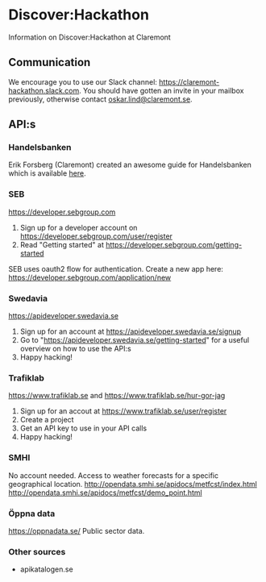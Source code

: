 # Discover:Hackathon
Information on Discover:Hackathon at Claremont

## Communication
We encourage you to use our Slack channel: https://claremont-hackathon.slack.com. You should have gotten an invite in your mailbox previously, otherwise contact oskar.lind@claremont.se.

## API:s

### Handelsbanken
Erik Forsberg (Claremont) created an awesome guide for Handelsbanken which is available [here](samples/handelsbanken).

### SEB
https://developer.sebgroup.com
1. Sign up for a developer account on https://developer.sebgroup.com/user/register
2. Read "Getting started" at https://developer.sebgroup.com/getting-started

SEB uses oauth2 flow for authentication. Create a new app here: https://developer.sebgroup.com/application/new

### Swedavia
https://apideveloper.swedavia.se
1. Sign up for an account at https://apideveloper.swedavia.se/signup
2. Go to "https://apideveloper.swedavia.se/getting-started" for a useful overview on how to use the API:s
3. Happy hacking!

### Trafiklab
https://www.trafiklab.se
and https://www.trafiklab.se/hur-gor-jag
1. Sign up for an accout at https://www.trafiklab.se/user/register
2. Create a project
3. Get an API key to use in your API calls
4. Happy hacking!

### SMHI
No account needed. Access to weather forecasts for a specific geographical location.
http://opendata.smhi.se/apidocs/metfcst/index.html
http://opendata.smhi.se/apidocs/metfcst/demo_point.html

### Öppna data
https://oppnadata.se/
Public sector data. 

### Other sources
- apikatalogen.se
